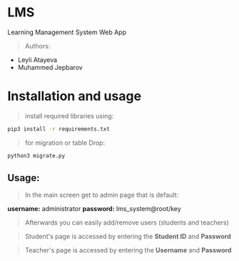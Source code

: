# LMS
Learning Management System Web App

> Authors:

+ Leyli Atayeva
+ Muhammed Jepbarov

# Installation and usage

> install required libraries using:

```bash
pip3 install -r requirements.txt
```

> for migration or table Drop:

```bash
python3 migrate.py
```
## Usage:

> In the main screen get to admin page that is default:

**username:** administrator
**password:** lms_system@root/key

> Afterwards you can easily add/remove users (students and teachers)

> Student's page is accessed by entering the **Student ID** and **Password**

> Teacher's page is accessed by entering the **Username** and **Password**